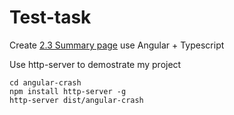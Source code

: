 # Test-task

Create [2.3 Summary page](https://docs.google.com/document/d/e/2PACX-1vQYdtpeUBzZyWYpAgrbh_nR7vbPVn3uYCsGqp5RXh-57mh59TRR3nUb07_1wiZcFx8GkQS_BO2dnkAN/pub) use Angular + Typescript

Use http-server to demostrate my project 
```
cd angular-crash
npm install http-server -g
http-server dist/angular-crash
```
